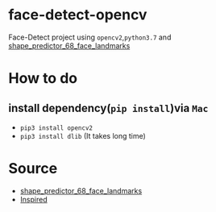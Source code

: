 # face-detect-opencv
Face-Detect project using ```opencv2```,```python3.7``` and [shape_predictor_68_face_landmarks](https://github.com/davisking/dlib-models)

# How to do
## install dependency(```pip install```)via ```Mac```
- ```pip3 install opencv2```
- ```pip3 install dlib``` (It takes long time)

# Source
- [shape_predictor_68_face_landmarks](https://github.com/davisking/dlib-models)
- [Inspired](https://github.com/kairess/face_detector)
